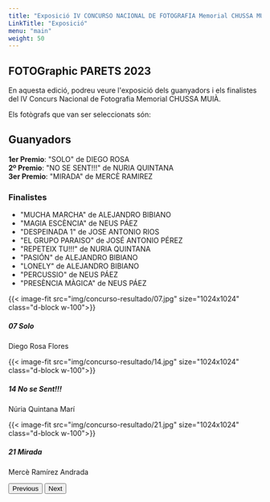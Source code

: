 ```yaml
---
title: "Exposició IV CONCURSO NACIONAL DE FOTOGRAFIA Memorial CHUSSA MULÀ"
LinkTitle: "Exposició"
menu: "main"
weight: 50
---
```


## FOTOGraphic PARETS 2023

En aquesta edició, podreu veure l'exposició dels guanyadors i els finalistes
del IV Concurs Nacional de Fotografia Memorial CHUSSA MUlÀ.

Els fotògrafs que van ser seleccionats són:

## Guanyadors

**1er Premio**: "SOLO" de DIEGO ROSA\
**2º Premio**: "NO SE SENT!!!" de NURIA QUINTANA\
**3er Premio**: "MIRADA" de MERCÈ RAMIREZ

### Finalistes

- "MUCHA MARCHA" de ALEJANDRO BIBIANO
- "MAGIA ESCÈNCIA" de NEUS PÁEZ
- "DESPEINADA 1" de JOSE ANTONIO RIOS
- "EL GRUPO PARAISO" de JOSÉ ANTONIO PÉREZ
- "REPETEIX TU!!!" de NURIA QUINTANA
- "PASIÓN" de ALEJANDRO BIBIANO
- "LONELY" de ALEJANDRO BIBIANO
- "PERCUSSIO" de NEUS PÁEZ
- "PRESÈNCIA MÀGICA" de NEUS PÁEZ

<div id="carouselExampleIndicators" class="carousel slide" data-bs-ride="carousel">
  <div class="carousel-inner">
    <div class="carousel-item active"> {{< image-fit src="img/concurso-resultado/07.jpg" size="1024x1024" class="d-block w-100">}}<div class="carousel-caption d-none d-md-block"><h5>07 Solo</h5><p>Diego Rosa Flores</p></div></div>
    <div class="carousel-item"> {{< image-fit src="img/concurso-resultado/14.jpg" size="1024x1024" class="d-block w-100">}}<div class="carousel-caption d-none d-md-block"><h5>14 No se Sent!!!</h5><p>Núria Quintana Marí</p></div></div>
    <div class="carousel-item"> {{< image-fit src="img/concurso-resultado/21.jpg" size="1024x1024" class="d-block w-100">}}<div class="carousel-caption d-none d-md-block"><h5>21 Mirada</h5><p>Mercè Ramírez Andrada</p></div></div>
    <button class="carousel-control-prev" type="button" data-bs-target="#carouselExampleIndicators" data-bs-slide="prev">
      <span class="carousel-control-prev-icon" aria-hidden="true"></span>
      <span class="visually-hidden">Previous</span>
    </button>
    <button class="carousel-control-next" type="button" data-bs-target="#carouselExampleIndicators" data-bs-slide="next">
      <span class="carousel-control-next-icon" aria-hidden="true"></span>
      <span class="visually-hidden">Next</span>
    </button>
  </div>
</div>
